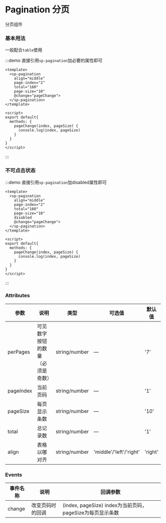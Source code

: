 # Pagination 分页
分页组件

### 基本用法
一般配合`table`使用

:::demo 直接引用`sp-pagination`加必要的属性即可
```vue
<template>
  <sp-pagination
    align="middle"
    page-index="2"
    total="160"
    page-size="10"
    @change="pageChange">
  </sp-pagination>
</template>

<script>
export default{
  methods: {
    pageChange(index, pageSize) {
      console.log(index, pageSize)
    }
  }
}
</script>
```
:::

### 不可点击状态

:::demo 直接引用`sp-pagination`加disabled属性即可
```vue
<template>
  <sp-pagination
    align="middle"
    page-index="2"
    total="160"
    page-size="10"
    disabled
    @change="pageChange">
  </sp-pagination>
</template>

<script>
export default{
  methods: {
    pageChange(index, pageSize) {
      console.log(index, pageSize)
    }
  }
}
</script>
```
:::

### Attributes
| 参数      | 说明    | 类型      | 可选值       | 默认值   |
|---------- |-------- |---------- |-------------  |-------- |
| perPages | 可见数字按钮的数量（必须是奇数） | string/number | — | '7' |
| pageIndex | 当前页码 | string/number | — | '1' |
| pageSize | 每页显示条数 | string/number | — | '10' |
| total | 总记录数 | string/number | — | '1' |
| align | 表格以哪对齐 | string/number | 'middle'/'left'/'right' | 'right' |

### Events
| 事件名称      | 说明    | 回调参数      |
|---------- |-------- |---------- |
| change  | 改变页码时的回调 | (index, pageSize) index为当前页码，pageSize为每页显示条数 |

<script>
export default{
  methods: {
    pageChange(index, pageSize) {
      console.log(index, pageSize)
    }
  }
}
</script>